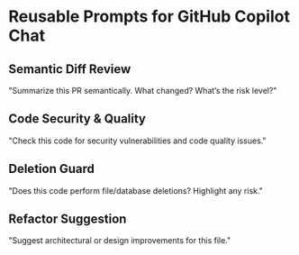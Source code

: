 # Reusable Prompts for GitHub Copilot Chat

## Semantic Diff Review
"Summarize this PR semantically. What changed? What’s the risk level?"

## Code Security & Quality
"Check this code for security vulnerabilities and code quality issues."

## Deletion Guard
"Does this code perform file/database deletions? Highlight any risk."

## Refactor Suggestion
"Suggest architectural or design improvements for this file."
